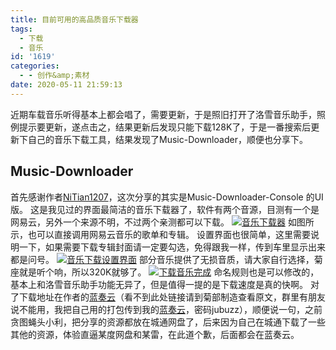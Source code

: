 ```yaml
---
title: 目前可用的高品质音乐下载器
tags:
  - 下载
  - 音乐
id: '1619'
categories:
  - - 创作&amp;素材
date: 2020-05-11 21:59:13
---
```


近期车载音乐听得基本上都会唱了，需要更新，于是照旧打开了洛雪音乐助手，照例提示要更新，遂点击之，结果更新后发现只能下载128K了，于是一番搜索后更新下自己的音乐下载工具，结果发现了Music-Downloader，顺便也分享下。

## Music-Downloader

首先感谢作者[NiTian1207](https://www.nitian1207.cn/archives/496)，这次分享的其实是Music-Downloader-Console 的UI版。 这是我见过的界面最简洁的音乐下载器了，软件有两个音源，目测有一个是网易云，另外一个来源不明，不过两个亲测都可以下载。 [![音乐下载器](https://i.loli.net/2020/05/11/tHorE3JNi6n9aed.png)](https://i.loli.net/2020/05/11/tHorE3JNi6n9aed.png) 如图所示，也可以直接调用网易云音乐的歌单和专辑。 设置界面也很简单，这里需要说明一下，如果需要下载专辑封面请一定要勾选，免得跟我一样，传到车里显示出来都是问号。 [![音乐下载设置界面](https://i.loli.net/2020/05/11/QTLRC6fDmZ4eo7t.png)](https://i.loli.net/2020/05/11/QTLRC6fDmZ4eo7t.png) 部分音乐提供了无损音质，请大家自行选择，菊座就是听个响，所以320K就够了。 [![下载音乐完成](https://i.loli.net/2020/05/11/nGievYwZPHNbsq2.png)](https://i.loli.net/2020/05/11/nGievYwZPHNbsq2.png) 命名规则也是可以修改的，基本上和洛雪音乐助手功能无异了，但是值得一提的是下载速度是真的快啊。 对了下载地址在作者的[蓝奏云](https://nitian1207.lanzous.com/icdbfzg)（看不到此处链接请到菊部制造查看原文，群里有朋友说不能用，我把自己用的打包传到我的[蓝奏云](https://jubuzz.lanzous.com/icjokwh)，密码jubuzz），顺便说一句，之前贪图蝇头小利，把分享的资源都放在城通网盘了，后来因为自己在城通下载了一些其他的资源，体验直逼某度网盘和某雷，在此道个歉，后面都会在蓝奏云。